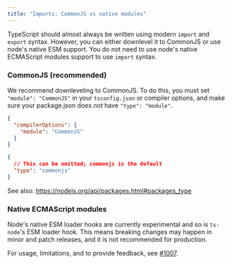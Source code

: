 ```yaml
---
title: "Imports: CommonJS vs native modules"
---
```


TypeScript should almost always be written using modern `import` and `export` syntax.  However, you can either downlevel it to CommonJS or use node's native ESM support.  You do not need to use node's native ECMAScript modules support to use `import` syntax.

### CommonJS (recommended)

We recommend downleveling to CommonJS.  To do this, you must set `"module": "CommonJS"` in your `tsconfig.json` or compiler options, and make sure your package.json does *not* have `"type": "module"`.

```json title="tsconfig.json"
{
  "compilerOptions": {
    "module": "CommonJS"
  }
}
```

```json title="package.json"
{
  // This can be omitted; commonjs is the default
  "type": "commonjs"
}
```

See also: https://nodejs.org/api/packages.html#packages_type

### Native ECMAScript modules

Node's native ESM loader hooks are currently experimental and so is `ts-node`'s ESM loader hook.  This means breaking changes may happen in minor and patch releases, and it is not recommended for production.

For usage, limitations, and to provide feedback, see [#1007](https://github.com/TypeStrong/ts-node/issues/1007).
